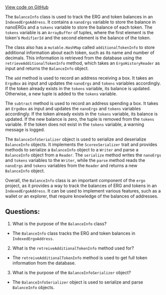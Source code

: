 [View code on GitHub](https://github.com/ergoplatform/ergo/src/main/scala/org/ergoplatform/nodeView/history/extra/BalanceInfo.scala)

The `BalanceInfo` class is used to track the ERG and token balances in an `IndexedErgoAddress`. It contains a `nanoErgs` variable to store the balance in nanoERGs and a `tokens` variable to store the balance of each token. The `tokens` variable is an `ArrayBuffer` of tuples, where the first element is the token's `ModifierId` and the second element is the balance of the token.

The class also has a `mutable.HashMap` called `additionalTokenInfo` to store additional information about each token, such as its name and number of decimals. This information is retrieved from the database using the `retrieveAdditionalTokenInfo` method, which takes an `ErgoHistoryReader` as input and returns the `BalanceInfo` object.

The `add` method is used to record an address receiving a box. It takes an `ErgoBox` as input and updates the `nanoErgs` and `tokens` variables accordingly. If the token already exists in the `tokens` variable, its balance is updated. Otherwise, a new tuple is added to the `tokens` variable.

The `subtract` method is used to record an address spending a box. It takes an `ErgoBox` as input and updates the `nanoErgs` and `tokens` variables accordingly. If the token already exists in the `tokens` variable, its balance is updated. If the new balance is zero, the tuple is removed from the `tokens` variable. If the token does not exist in the `tokens` variable, a warning message is logged.

The `BalanceInfoSerializer` object is used to serialize and deserialize `BalanceInfo` objects. It implements the `ScorexSerializer` trait and provides methods to serialize a `BalanceInfo` object to a `Writer` and parse a `BalanceInfo` object from a `Reader`. The `serialize` method writes the `nanoErgs` and `tokens` variables to the `Writer`, while the `parse` method reads the `nanoErgs` and `tokens` variables from the `Reader` and returns a new `BalanceInfo` object.

Overall, the `BalanceInfo` class is an important component of the `ergo` project, as it provides a way to track the balances of ERG and tokens in an `IndexedErgoAddress`. It can be used to implement various features, such as a wallet or an explorer, that require knowledge of the balances of addresses.
## Questions: 
 1. What is the purpose of the `BalanceInfo` class?
- The `BalanceInfo` class tracks the ERG and token balances in `IndexedErgoAddress`.

2. What is the `retreiveAdditionalTokenInfo` method used for?
- The `retreiveAdditionalTokenInfo` method is used to get full token information from the database.

3. What is the purpose of the `BalanceInfoSerializer` object?
- The `BalanceInfoSerializer` object is used to serialize and parse `BalanceInfo` objects.